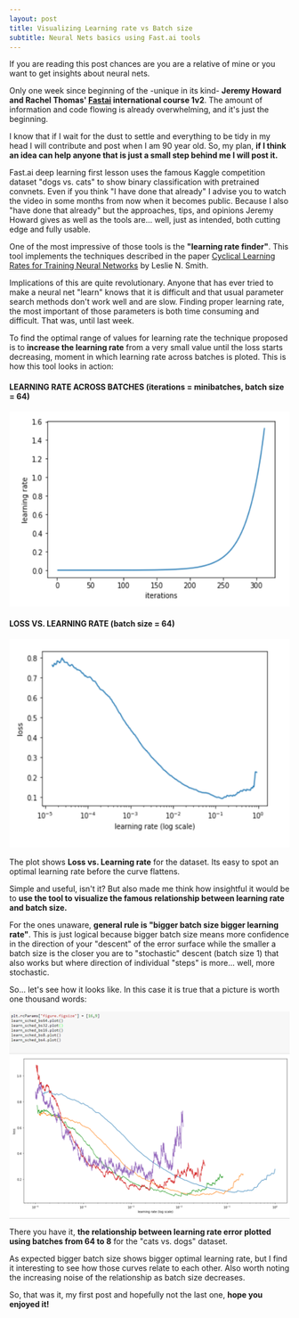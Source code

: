 ```yaml
---
layout: post
title: Visualizing Learning rate vs Batch size
subtitle: Neural Nets basics using Fast.ai tools 
---
```


If you are reading this post chances are you are a relative of mine or you want to get insights about neural nets.
 
Only one week since beginning of the -unique in its kind- **Jeremy Howard and Rachel Thomas' [Fastai](http://www.fast.ai/) international course 1v2**. The amount of information and code flowing is already overwhelming, and it's just the beginning.

I know that if I wait for the dust to settle and everything to be tidy in my head I will contribute and post when I am 90 year old. So, my plan, **if I think an idea can help anyone that is just a small step behind me I will post it.** 

Fast.ai deep learning first lesson uses the famous Kaggle competition dataset "dogs vs. cats" to show binary classification with pretrained convnets. Even if you think "I have done that already" I advise you to watch the video in some months from now when it becomes public. Because I also "have done that already" but the approaches, tips, and opinions Jeremy Howard gives as well as the tools are... well, just as intended, both cutting edge and fully usable. 

One of the most impressive of those tools is the **"learning rate finder"**. This tool implements the techniques described in the paper [Cyclical Learning Rates for Training Neural Networks](https://arxiv.org/abs/1506.01186) by Leslie N. Smith. 

Implications of this are quite revolutionary. Anyone that has ever tried to make a neural net "learn" knows that it is difficult and that usual parameter search methods don't work well and are slow. Finding proper learning rate, the most important of those parameters is both time consuming and difficult. That was, until last week. 

To find the optimal range of values for learning rate the technique proposed is to **increase the learning rate** from a very small value until the loss starts decreasing, moment in which learning rate across batches is ploted. This is how this tool looks in action:

#### LEARNING RATE ACROSS BATCHES (iterations = minibatches, batch size = 64)
<img src="/img/Captura2.PNG" height="350" width="600"> 


#### LOSS VS. LEARNING RATE (batch size = 64)
<img src="/img/loss_vs_lr.PNG" height="375" width="650">
	
The plot shows **Loss vs. Learning rate** for the dataset. Its easy to spot an optimal learning rate before the curve flattens. 

Simple and useful, isn't it? But also made me think how insightful it would be to **use the tool  to visualize the famous relationship between learning rate and batch size.**

For the ones unaware, **general rule is "bigger batch size bigger learning rate"**. This is just logical because bigger batch size means more confidence in the direction of your "descent" of the error surface while the smaller a batch size is the closer you are to "stochastic" descent (batch size 1) that also works but where direction of individual "steps" is more... well, more stochastic. 

So... let's see how it looks like. In this case it is true that a picture is worth one thousand words:

<img src="/img/learning_rate_vs_batch_size_g.PNG" align="center"/>

There you have it, **the relationship between learning rate error plotted using  batches from 64 to 8** for the "cats vs. dogs" dataset.

As expected bigger batch size shows bigger optimal learning rate, but I find it interesting to see how those curves relate to each other. Also worth noting the increasing noise of the relationship as batch size decreases.

So, that was it, my first post and hopefully not the last one, **hope you enjoyed it!**

